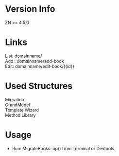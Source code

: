 # Version Info

ZN >= 4.5.0

# Links

List: domainname/<br>
Add : domainname/add-book<br>
Edit: domainname/edit-book/{{id}}<br>

# Used Structures

Migration<br>
GrandModel<br>
Template Wizard<br>
Method Library

# Usage

* Run: MigrateBooks::up() from Terminal or Devtools